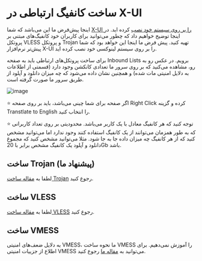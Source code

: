 # ساخت کانفیگ ارتباطی در X-UI
اینجا پیش‌فرض ما این می‌باشد که شما [X-UI را بر روی سیستم خود نصب](https://github.com/iranxray/hope/blob/main/install-xui.md) کرده اید. در اینجا توضیح خواهیم داد که چطور می‌توانید برای کاربران خود کانفیگ‌های مبتنی بر پروتکل VLESS و پروتکل Trojan تهیه کنید. پیش فرض ما اینجا این خواهد بود که شما پیش‌تر نرم‌افزار X-UI را بر روی سیستم لینوکسی خود نصب کرده اید.

برای ساخت پروتکل‌های ارتباطی باید به صفحه Inbound Lists برویم. در عکس رو به رو، مشاهده می‌کنید که بر روی سرور ما تعدادی کانکشن وجود دارد (قسمتی از اطلاعات به دلایل امنیتی مات شده) و همچنین نشان داده می‌شود که چه میزان دانلود و آپلود از طریق سرور ما صورت گرفته است.

![image](https://user-images.githubusercontent.com/118040490/201569076-33134099-c0b2-4549-8ff7-eb90f5608621.png)

:star:
اگر صفحه برای شما چینی می‌باشد، باید بر روی صفحه Right Click‌ کرده و گزینه Transtlate to English را انتخاب کنید.

:star:
توجه کنید که هر کانفیگ معادل با یک کاربر می‌باشد. محدودیتی بر روی تعداد کاربرانی که به طور همزمان می‌توانند از یک کانفیگ استفاده کنند وجود ندارد اما می‌توانید مشخص کنید که از هر کانفیگ چه میزان داده جا به جا شود. مثلا می‌توانید مشخص کنید که مجموع دانلود و آپلود یک کانفیگ مشخص برابر با 20Gb باشد. 

## ساخت Trojan (پیشنهاد ما)
لطفا به [مقاله ساخت Trojan](https://github.com/iranxray/hope/blob/main/create-trojan.md) رجوع کنید.


## ساخت VLESS
لطفا به [مقاله ساخت VLESS](https://github.com/iranxray/hope/blob/main/create-vless.md) رجوع کنید.


## ساخت VMESS
به دلایل ضعف‌های امنیتی VMESS، ما نحوه ساخت VMESS را آموزش نمی‌دهیم. برای اطلاع از جزییات امنیتی VMESS می‌توانید به [مقاله ما](https://github.com/iranxray/hope#%D9%BE%D8%B1%D9%88%D8%AA%DA%A9%D9%84-vmess-%D8%BA%DB%8C%D8%B1-%D8%A7%DB%8C%D9%85%D9%86-skull) رجوع کنید. 
